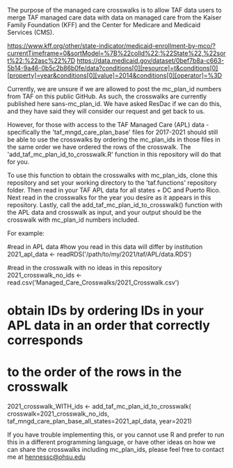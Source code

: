 The purpose of the managed care crosswalks is to allow TAF data users to merge 
TAF managed care data with data on managed care from the Kaiser Family 
Foundation (KFF) and the Center for Medicare and Medicaid Services (CMS). 


https://www.kff.org/other/state-indicator/medicaid-enrollment-by-mco/?currentTimeframe=0&sortModel=%7B%22colId%22:%22State%22,%22sort%22:%22asc%22%7D
https://data.medicaid.gov/dataset/0bef7b8a-c663-5b14-9a46-0b5c2b86b0fe/data?conditions[0][resource]=t&conditions[0][property]=year&conditions[0][value]=2014&conditions[0][operator]=%3D

Currently, we are unsure if we are allowed to post the mc_plan_id numbers from
TAF on this public GitHub. As such, the crosswalks are currently published here
sans-mc_plan_id. We have asked ResDac if we can do this, and they have said they 
will consider our request and get back to us.

However, for those with access to the TAF Managed Care (APL) data - specifically
the 'taf_mngd_care_plan_base' files for 2017-2021 should still be able to use the
crosswalks by ordering the mc_plan_ids in those files in the same order we have
ordered the rows of the crosswalk. The 'add_taf_mc_plan_id_to_crosswalk.R' function
in this repository will do that for you.

To use this function to obtain the crosswalks with mc_plan_ids, clone this 
repository and set your working directory to the 'taf.functions' repository folder. 
Then read in your TAF APL data for all states + DC and Puerto Rico. Next read in 
the crosswalks for the year you desire as it appears in this repository. Lastly,
call the add_taf_mc_plan_id_to_crosswalk() function with the APL data and 
crosswalk as input, and your output should be the crosswalk with mc_plan_id
numbers included.

For example:

#read in APL data
#how you read in this data will differ by institution
2021_apl_data <- readRDS('/path/to/my/2021/taf/APL/data.RDS')

#read in the crosswalk with no ideas in this repository 
2021_crosswalk_no_ids <- read.csv('Managed_Care_Crosswalks/2021_Crosswalk.csv')

# obtain IDs by ordering IDs in your APL data in an order that correctly corresponds
# to the order of the rows in the crosswalk
2021_crosswalk_WITH_ids <- add_taf_mc_plan_id_to_crosswalk(
  crosswalk=2021_crosswalk_no_ids, 
  taf_mngd_care_plan_base_all_states=2021_apl_data, 
  year=2021)
  
  
If you have trouble implementing this, or you cannot use R and prefer to run this
in a different programming language, or have other ideas on how we can share the
crosswalks including mc_plan_ids, please feel free to contact me at hennessc@ohsu.edu